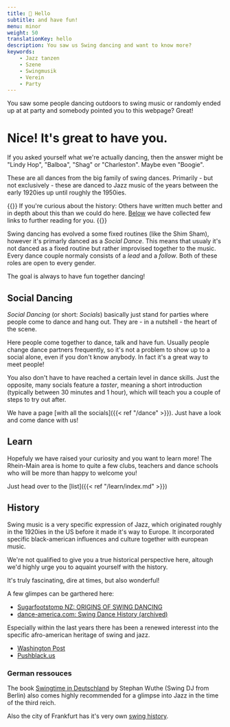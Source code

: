 ```yaml
---
title: 👋 Hello
subtitle: and have fun!
menu: minor
weight: 50
translationKey: hello
description: You saw us Swing dancing and want to know more?
keywords:
    - Jazz tanzen
    - Szene
    - Swingmusik
    - Verein
    - Party
---
```


You saw some people dancing outdoors to swing music or randomly ended up at at party and somebody pointed you to this webpage? Great!

# Nice! It's great to have you.

If you asked yourself what we're actually dancing, then the answer might be "Lindy Hop", "Balboa", "Shag" or "Charleston". Maybe even "Boogie".

These are all dances from the big family of swing dances. Primarily - but not exclusively -  these are danced to Jazz music of the years between the early 1920ies up until roughly the 1950ies.

{{<info>}}
If you're curious about the history: Others have written much better and in depth about this than we could do here. [Below](#history) we have collected few links to further reading for you.
{{</info>}}


Swing dancing has evolved a some fixed routines (like the Shim Sham), however it's primarly danced as a *Social Dance*. This means that usualy it's not danced as a fixed routine but rather improvised together to the music. Every dance couple normaly consists of a *lead* and a *follow*. Both of these roles are open to every gender.

The goal is always to have fun together dancing!

## Social Dancing

*Social Dancing* (or short: *Socials*) basically just stand for parties where people come to dance and hang out. They are - in a nutshell - the heart of the scene.

Here people come together to dance, talk and have fun. Usually people change dance partners frequently, so it's not a problem to show up to a social alone, even if you don't know anybody. In fact it's a great way to meet people!

You also don't have to have reached a certain level in dance skills. Just the opposite, many socials feature a *taster*, meaning a short introduction (typically between 30 minutes and 1 hour), which will teach you a couple of steps to try out after.

We have a page [with all the socials]({{< ref "/dance" >}}). Just have a look and come dance with us!

## Learn

Hopefuly we have raised your curiosity and you want to learn more! The Rhein-Main area is home to quite a few clubs, teachers and dance schools who will be more than happy to welcome you!

Just head over to the [list]({{< ref "/learn/index.md" >}})

## History

Swing music is a very specific expression of Jazz, which originated roughly in the 1920ies in the US before it made it's way to Europe. It incorporated specific black-american influences and culture together with european music.

We're not qualified to give you a true historical perspective here, altough we'd highly urge you to aquaint yourself with the history.

It's truly fascinating, dire at times, but also wonderful!

A few glimpes can be garthered here:

- [Sugarfootstomp NZ:  ORIGINS OF SWING DANCING](https://www.sugarfootstomp.co.nz/origins-of-swing-dancing#:~:text=Swing%20Dancing%20originated%20in%20Harlem,the%20Jazz%20music%20swing%20beat.)
- [dance-america.com: Swing Dance History (archived)](https://web.archive.org/web/20231101021019/https://dance-america.com/swing-dance-history-83.html)

Especially within the last years there has been a renewed interesst into the specific afro-american heritage of swing and jazz.

- [Washington Post](https://www.washingtonpost.com/lifestyle/style/african-american-dancers-promote-lindy-hop-and-its-cultural-significance/2012/08/26/d60b46b0-eecd-11e1-afd8-097e90f99d05_story.html)
- [Pushblack.us](https://www.pushblack.us/news/often-erased-black-roots-jazz-and-swing)

### German ressouces

The book [Swingtime in Deutschland](https://www.amazon.de/Swingtime-Deutschland-Stephan-Wuthe/dp/3887472713#:~:text=Dieses%20Buch%20wartet%20mit%20einer,Reihe%20von%20Zeitzeugen%20zu%20Wort.) by Stephan Wuthe (Swing DJ from Berlin) also comes highly recommended for a glimpse into Jazz in the time of the third reich.

Also the city of Frankfurt has it's very own [swing history](https://www.faz.net/aktuell/rhein-main/kultur/wie-jazz-musiker-emil-mangelsdorff-gegen-die-nazi-diktatur-rebellierte-16233919.html).
